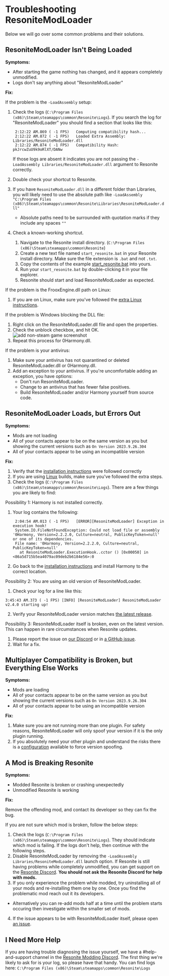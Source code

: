 # Troubleshooting ResoniteModLoader

Below we will go over some common problems and their solutions.

## ResoniteModLoader Isn't Being Loaded

**Symptoms:**

- After starting the game nothing has changed, and it appears completely unmodified.
- Logs don't say anything about "ResoniteModLoader"

**Fix:**

If the problem is the `-LoadAssembly` setup:

1. Check the logs (`C:\Program Files (x86)\Steam\steamapps\common\Resonite\Logs`). If you search the log for "ResoniteModLoader" you should find a section that looks like this:

   ```log
	2:12:22 AM.869 ( -1 FPS)   Computing compatibility hash...
	2:12:22 AM.872 ( -1 FPS)   Loaded Extra Assembly: Libraries/ResoniteModLoader.dll
	2:12:22 AM.874 ( -1 FPS)   Compatibility Hash: pkJrcwZuU9k9oRlXT/DANw
   ```

   If those logs are absent it indicates you are not passing the `-LoadAssembly Libraries/ResoniteModLoader.dll` argument to Resonite correctly.
2. Double check your shortcut to Resonite.
3. If you have `ResoniteModLoader.dll` in a different folder than Libraries, you will likely need to use the absolute path like `-LoadAssembly "C:\Program Files (x86)\Steam\steamapps\common\Resonite\Libraries\ResoniteModLoader.dll"`
   - Absolute paths need to be surrounded with quotation marks if they include any spaces `""`
4. Check a known-working shortcut.
   1. Navigate to the Resonite install directory. (`C:\Program Files (x86)\Steam\steamapps\common\Resonite`)
   2. Create a new text file named `start_resonite.bat` in your Resonite install directory. Make sure the file extension is `.bat` and not `.txt`.
   3. Copy the contents of the example [start_resonite.bat](start_resonite.bat) into yours.
   4. Run your `start_resonite.bat` by double-clicking it in your file explorer.
   5. Resonite should start and load ResoniteModLoader as expected.

If the problem is the FrooxEngine.dll path on Linux:

1. If you are on Linux, make sure you've followed the [extra Linux instructions](linux.md).

If the problem is Windows blocking the DLL file:

1. Right click on the ResoniteModLoader.dll file and open the properties.
2. Check the unblock checkbox, and hit OK.  
   ![add non-steam game screenshot](img/windows_unblock.png)
3. Repeat this process for 0Harmony.dll.

If the problem is your antivirus:

1. Make sure your antivirus has not quarantined or deleted ResoniteModLoader.dll or 0Harmony.dll.
2. Add an exception to your antivirus. If you're uncomfortable adding an exception, you have options:
   - Don't run ResoniteModLoader.
   - Change to an antivirus that has fewer false positives.
   - Build ResoniteModLoader and/or Harmony yourself from source code.

## ResoniteModLoader Loads, but Errors Out

**Symptoms:**

- Mods are not loading
- All of your contacts appear to be on the same version as you but showing the current versions such as `On Version 2023.9.26.304`
- All of your contacts appear to be using an incompatible version

**Fix:**

1. Verify that the [installation instructions](../README.md#installation) were followed correctly
2. If you are using [Linux](linux.md) builds, make sure you've followed the extra steps.
3. Check the logs (`C:\Program Files (x86)\Steam\steamapps\common\Resonite\Logs`). There are a few things you are likely to find:

Possibility 1: Harmony is not installed correctly.

1. Your log contains the following:

   ```log
	2:04:54 AM.013 ( -1 FPS)   [ERROR][ResoniteModLoader] Exception in execution hook!
	System.IO.FileNotFoundException: Could not load file or assembly '0Harmony, Version=2.2.2.0, Culture=neutral, PublicKeyToken=null' or one of its dependencies.
	File name: '0Harmony, Version=2.2.2.0, Culture=neutral, PublicKeyToken=null'
	  at ResoniteModLoader.ExecutionHook..cctor () [0x00050] in <86a5d715b5ea4079ac09deb2b6184e56>:0 
   ```

2. Go back to the [installation instructions](../README.md#installation) and install Harmony to the correct location.

Possibility 2: You are using an old version of ResoniteModLoader.

1. Check your log for a line like this:

  ```log
  3:45:43 AM.373 ( -1 FPS) [INFO] [ResoniteModLoader] ResoniteModLoader v2.4.0 starting up!
  ```

2. Verify your ResoniteModLoader version matches [the latest release](https://github.com/resonite-modding-group/ResoniteModLoader/releases/latest).

Possibility 3: ResoniteModLoader itself is broken, even on the latest version. This can happen in rare circumstances when Resonite updates.

1. Please report the issue on [our Discord][Resonite Modding Discord] or in [a GitHub issue](https://github.com/resonite-modding-group/ResoniteModLoader/issues).
2. Wait for a fix.

## Multiplayer Compatibility is Broken, but Everything Else Works

**Symptoms:**

- Mods are loading
- All of your contacts appear to be on the same version as you but showing the current versions such as `On Version 2023.9.26.304`
- All of your contacts appear to be using an incompatible version

**Fix:**

1. Make sure you are not running more than one plugin. For safety reasons, ResoniteModLoader will only spoof your version if it is the only plugin running.
2. If you absolutely need your other plugin and understand the risks there is a [configuration](modloader_config.md) available to force version spoofing.

## A Mod is Breaking Resonite

**Symptoms:**

- Modded Resonite is broken or crashing unexpectedly
- Unmodified Resonite is working

**Fix:**

Remove the offending mod, and contact its developer so they can fix the bug.

If you are not sure which mod is broken, follow the below steps:

1. Check the logs (`C:\Program Files (x86)\Steam\steamapps\common\Resonite\Logs`). They should indicate which mod is failing. If the logs don't help, then continue with the following steps.
2. Disable ResoniteModLoader by removing the `-LoadAssembly Libraries/ResoniteModLoader.dll` launch option. If Resonite is still having problems while completely unmodified, you can get support on the [Resonite Discord]. **You should not ask the Resonite Discord for help with mods.**
3. If you only experience the problem while modded, try uninstalling all of your mods and re-installing them one by one. Once you find the problematic mod reach out it its developers. 
 - Alternatively you can re-add mods half at a time until the problem starts occuring then investigate within the smaller set of mods.
4. If the issue appears to be with ResoniteModLoader itself, please open [an issue](https://github.com/resonite-modding-group/ResoniteModLoader/issues).

## I Need More Help

If you are having trouble diagnosing the issue yourself, we have a #help-and-support channel in the [Resonite Modding Discord]. The first thing we're likely to ask for is your log, so please have that handy. You can find logs here: `C:\Program Files (x86)\Steam\steamapps\common\Resonite\Logs`

<!--- Link References -->
[Resonite Modding Discord]: https://discord.gg/ZMRyQ8bryN
[Resonite Discord]: https://discord.gg/resonite
